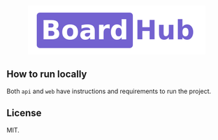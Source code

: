 <p align="center">
  <img src="/logo-github.png" alt="Board Hub logo" />
</p>

## How to run locally

Both `api` and `web` have instructions and requirements to run the project.

## License

MIT.
